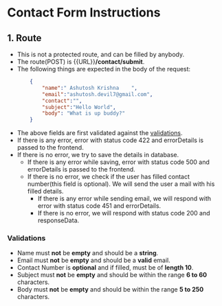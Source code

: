 # Contact Form Instructions

## 1. Route

* This is not a protected route, and can be filled by anybody.
* The route(POST) is {{URL}}**/contact/submit**.
* The following things are expected in the body of the request:
    ```json
        {
            "name":" Ashutosh Krishna    ",
            "email":"ashutosh.devil7@gmail.com",
            "contact":"",
            "subject":"Hello World",
            "body": "What is up buddy?"
        }
    ```
* The above fields are first validated against the [validations](#validations).
* If there is any error, error with status code 422 and errorDetails is passed to the frontend.
* If there is no error, we try to save the details in database.
    * If there is any error while saving, error with status code 500 and errorDetails is passed to the frontend.
    * If there is no error, we check if the user has filled contact number(this field is optional). We will send the user a mail with his filled details.
        * If there is any error while sending email, we will respond with error with status code 451 and errorDetails.
        * If there is no error, we will respond with status code 200 and responseData.


### Validations

* Name must **not** be **empty** and should be a **string**.
* Email must **not** be **empty** and should be a **valid** email.
* Contact Number is **optional** and if filled, must be of **length 10**.
* Subject must **not** be **empty** and should be within the range **6 to 60** characters.
* Body must **not** be **empty** and should be within the range **5 to 250** characters.